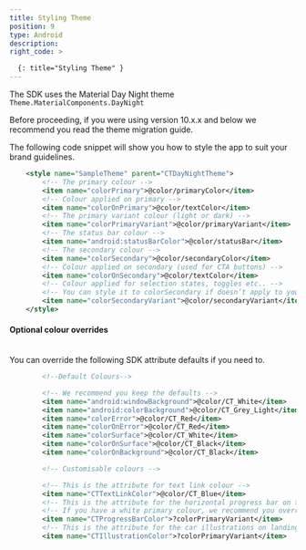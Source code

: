 ```yaml
---
title: Styling Theme
position: 9
type: Android
description:
right_code: >

  {: title="Styling Theme" }
---
```


The SDK uses the Material Day Night theme ```Theme.MaterialComponents.DayNight```

Before proceeding, if you were using version 10.x.x and below we recommend you read the theme migration guide.

The following code snippet will show you how to style the app to suit your brand guidelines.

```xml
    <style name="SampleTheme" parent="CTDayNightTheme">
        <!-- The primary colour -->
        <item name="colorPrimary">@color/primaryColor</item>
        <!-- Colour applied on primary -->
        <item name="colorOnPrimary">@color/textColor</item>
        <!-- The primary variant colour (light or dark) -->
        <item name="colorPrimaryVariant">@color/primaryVariant</item>
        <!-- The status bar colour -->
        <item name="android:statusBarColor">@color/statusBar</item>
        <!-- The secondary colour -->
        <item name="colorSecondary">@color/secondaryColor</item>
        <!-- Colour applied on secondary (used for CTA buttons) -->
        <item name="colorOnSecondary">@color/textColor</item>
        <!-- Colour applied for selection states, toggles etc.. -->
        <!-- You can style it to colorSecondary if doesn’t apply to your case -->
        <item name="colorSecondaryVariant">@color/secondaryVariant</item>
    </style>
```

#### Optional colour overrides
<br>
You can override the following SDK attribute defaults if you need to.

```xml
        <!--Default Colours-->

        <!-- We recommend you keep the defaults -->
        <item name="android:windowBackground">@color/CT_White</item>
        <item name="android:colorBackground">@color/CT_Grey_Light</item>
        <item name="colorError">@color/CT_Red</item>
        <item name="colorOnError">@color/CT_Red</item>
        <item name="colorSurface">@color/CT_White</item>
        <item name="colorOnSurface">@color/CT_Black</item>
        <item name="colorOnBackground">@color/CT_Black</item>

        <!-- Customisable colours -->

        <!-- This is the attribute for text link colour -->
        <item name="CTTextLinkColor">@color/CT_Blue</item>
        <!-- This is the attribute for the horizontal progress bar on the availability screen. -->
        <!-- If you have a white primary colour, we recommend you override this in the theme and use your secondaryColor -->
        <item name="CTProgressBarColor">?colorPrimaryVariant</item>
        <!-- This is the attribute for the car illustrations on landing and booking confirmation screens -->
        <item name="CTIllustrationColor">?colorPrimaryVariant</item>
```


